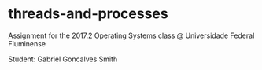 # threads-and-processes
Assignment for the 2017.2 Operating Systems class @ Universidade Federal Fluminense

Student: Gabriel Goncalves Smith
